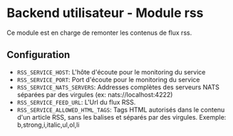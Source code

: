 # Backend utilisateur - Module rss

Ce module est en charge de remonter les contenus de flux rss.

## Configuration
- `RSS_SERVICE_HOST`: L'hôte d'écoute pour le monitoring du service
- `RSS_SERVICE_PORT`: Port d'écoute pour le monitoring du service
- `RSS_SERVICE_NATS_SERVERS`: Addresses complètes des serveurs NATS séparées par des virgules (ex: nats://localhost:4222)
- `RSS_SERVICE_FEED_URL`: L'Url du flux RSS.
- `RSS_SERVICE_ALLOWED_HTML_TAGS`: Tags HTML autorisés dans le contenu d'un article RSS, sans les balises et séparés par des virgules.
Exemple: b,strong,i,italic,ul,ol,li
